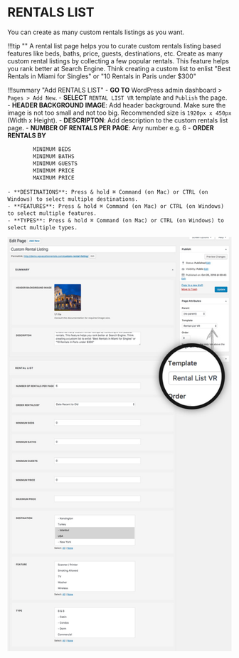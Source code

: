 # RENTALS LIST

You can create as many custom rentals listings as you want. 

!!!tip ""
    A rental list page helps you to curate custom rentals listing based features like beds, baths, price, guests, destinations, etc. Create as many custom rental listings by collecting a few popular rentals. This feature helps you rank better at Search Engine. Think creating a custom list to enlist "Best Rentals in Miami for Singles" or "10 Rentals in Paris under $300"

!!!summary "Add RENTALS LIST"
    - **GO TO** WordPress admin dashboard > `Pages > Add New`.
    - **SELECT** `RENTAL LIST VR` template and `Publish` the page.
    - **HEADER BACKGROUND IMAGE**: Add header background. Make sure the image is not too small and not too big. Recommended size is `1920px x 450px` (Width x Height).
    - **DESCRIPTON**: Add description to the custom rentals list page.
    - **NUMBER OF RENTALS PER PAGE**: Any number e.g. 6
    - **ORDER RENTALS BY**

            MINIMUM BEDS
            MINIMUM BATHS
            MINIMUM GUESTS
            MINIMUM PRICE
            MAXIMUM PRICE

    - **DESTINATIONS**: Press & hold ⌘ Command (on Mac) or CTRL (on Windows) to select multiple destinations.
    - **FEATURES**: Press & hold ⌘ Command (on Mac) or CTRL (on Windows) to select multiple features.
    - **TYPES**: Press & hold ⌘ Command (on Mac) or CTRL (on Windows) to select multiple types.

![img](img/vr-69.jpg)

